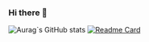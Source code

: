 ### Hi there 👋
![Aurag`s GitHub stats](https://github-readme-stats.vercel.app/api?username=sky81219&show_icons=true&theme=radical)
[![Readme Card](https://github-readme-stats.vercel.app/api/pin/?username=sky81219&repo=github-readme-stats)](https://github.com/anuraghazra/github-readme-stats)



<!--
**sky81219/sky81219** is a ✨ _special_ ✨ repository because its `README.md` (this file) appears on your GitHub profile.

Here are some ideas to get you started:

- 🔭 I’m currently working on ...
- 🌱 I’m currently learning ...
- 👯 I’m looking to collaborate on ...
- 🤔 I’m looking for help with ...
- 💬 Ask me about ...
- 📫 How to reach me: ...
- 😄 Pronouns: ...
- ⚡ Fun fact: ...
-->
